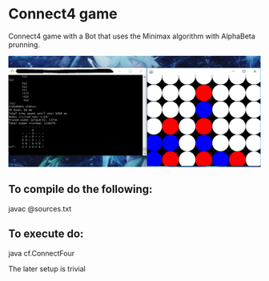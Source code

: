 # Connect4 game

Connect4 game with a Bot that uses the Minimax algorithm with AlphaBeta prunning.

![Screenshot](/example.png?raw=true)

## To compile do the following:

javac @sources.txt

## To execute do:

java cf.ConnectFour

The later setup is trivial
